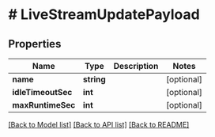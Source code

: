 # # LiveStreamUpdatePayload

## Properties

| Name        | Type          | Description   | Notes         |
|------------ | ------------- | ------------- | ------------- |
| **name** | **string** |  | [optional] |
| **idleTimeoutSec** | **int** |  | [optional] |
| **maxRuntimeSec** | **int** |  | [optional] |

[[Back to Model list]](../../README.md#models)
[[Back to API list]](../../README.md#api-endpoints)
[[Back to README]](../../README.md)
